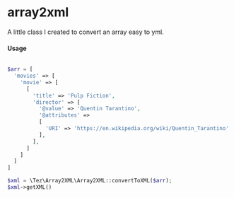 # array2xml

A little class I created to convert an array easy to yml.

#### Usage

```php

$arr = [
  'movies' => [
    'movie' => [
      [
        'title' => 'Pulp Fiction',
        'director' => [
          '@value' => 'Quentin Tarantino',
          '@attributes' =>
          [
            'URI' => 'https://en.wikipedia.org/wiki/Quentin_Tarantino'
          ],
        ],
      ]
    ]
  ]
]

$xml = \Tez\Array2XML\Array2XML::convertToXML($arr);
$xml->getXML()

```
